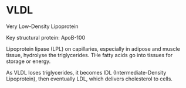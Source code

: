 # VLDL

Very Low-Density Lipoprotein

Key structural protein: ApoB-100

Lipoprotein lipase (LPL) on capillaries, especially in adipose and muscle tissue, hydrolyse the triglycerides. THe fatty acids go into tissues for storage or energy.

As VLDL loses triglycerides, it becomes IDL (Intermediate-Density Lipoprotein), then eventually LDL, which delivers cholesterol to cells.
